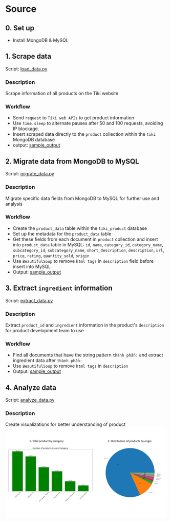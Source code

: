 # Source

## 0. Set up
- Install MongoDB & MySQL

## 1. Scrape data
Script: [load_data.py](src/load_data.py)
### Description
Scrape information of all products on the Tiki website
### Workflow
- Send `request` to `Tiki web APIs` to get product information
- Use `time.sleep` to alternate pauses after 50 and 100 requests, avoiding IP blockage.
- Insert scraped data directly to the `product` collection within the `tiki` MongoDB database
- output: [sample_output](data/processed_data/MongoDB_sample_output.json)

## 2. Migrate data from MongoDB to MySQL
Script: [migrate_data.py](src/migrate_data.py)
### Description
Migrate specific data fields from MongoDB to MySQL for further use and analysis
### Workflow
- Create the `product_data` table within the `tiki_product` database
- Set up the metadata for the `product_data` table
- Get these fields from each document in `product` collection and insert into `product_data` table in MySQL: `id`, `name`, `category_id`, `category_name`, `subcategory_id`, `subcategory_name`, `short_description`, `description`, `url`, `price`, `rating`, `quantity_sold`, `origin`
- Use `BeautifulSoup` to remove `html tags` in `description` field before insert into MySQL
- Output: [sample_output](data/processed_data/MySQL_sample_output.csv)
  
## 3. Extract `ingredient` information
Script: [extract_data.py](src/extract_data.py)
### Description
Extract `product_id` and `ingredient` information in the product's `description` for product development team to use
### Workflow
- Find all documents that have the string pattern `thành phần:` and extract ingredient data after `thành phần:`
- Use `BeautifulSoup` to remove `html tags` in `description`
- Output: [sample_output](data/processed_data/ingredient.csv)

## 4. Analyze data
Script: [analyze_data.py](src/analyze_data.py)
### Description
Create visualizations for better understanding of product
![Alt text](data/processed_data/visualization.png)
